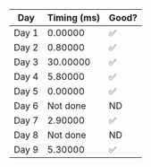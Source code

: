 | Day    | Timing (ms) | Good? |
|--------|-------------|-------|
| Day 1  | 0.00000     |✅     |
| Day 2  | 0.80000     |✅     |
| Day 3  | 30.00000    |✅     |
| Day 4  | 5.80000     |✅     |
| Day 5  | 0.00000     |✅     |
| Day 6  | Not done    |ND     |
| Day 7  | 2.90000     |✅     |
| Day 8  | Not done    |ND     |
| Day 9  | 5.30000     |✅     |
